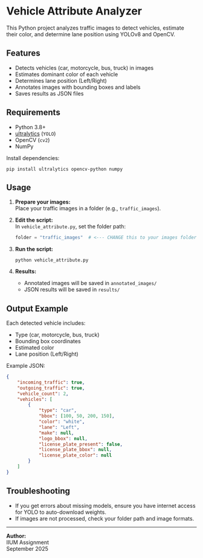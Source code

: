 # Vehicle Attribute Analyzer

This Python project analyzes traffic images to detect vehicles, estimate their color, and determine lane position using YOLOv8 and OpenCV.

## Features

- Detects vehicles (car, motorcycle, bus, truck) in images
- Estimates dominant color of each vehicle
- Determines lane position (Left/Right)
- Annotates images with bounding boxes and labels
- Saves results as JSON files

## Requirements

- Python 3.8+
- [ultralytics](https://docs.ultralytics.com/) (`YOLO`)
- OpenCV (`cv2`)
- NumPy

Install dependencies:
```
pip install ultralytics opencv-python numpy
```

## Usage

1. **Prepare your images:**  
   Place your traffic images in a folder (e.g., `traffic_images`).

2. **Edit the script:**  
   In `vehicle_attribute.py`, set the folder path:
   ```python
   folder = "traffic_images"  # <--- CHANGE this to your images folder path
   ```

3. **Run the script:**
   ```
   python vehicle_attribute.py
   ```

4. **Results:**  
   - Annotated images will be saved in `annotated_images/`
   - JSON results will be saved in `results/`

## Output Example

Each detected vehicle includes:
- Type (car, motorcycle, bus, truck)
- Bounding box coordinates
- Estimated color
- Lane position (Left/Right)

Example JSON:
```json
{
    "incoming_traffic": true,
    "outgoing_traffic": true,
    "vehicle_count": 2,
    "vehicles": [
        {
            "type": "car",
            "bbox": [100, 50, 200, 150],
            "color": "white",
            "lane": "Left",
            "make": null,
            "logo_bbox": null,
            "license_plate_present": false,
            "license_plate_bbox": null,
            "license_plate_color": null
        }
    ]
}
```

## Troubleshooting

- If you get errors about missing models, ensure you have internet access for YOLO to auto-download weights.
- If images are not processed, check your folder path and image formats.

---

**Author:**  
IIUM Assignment  
September 2025